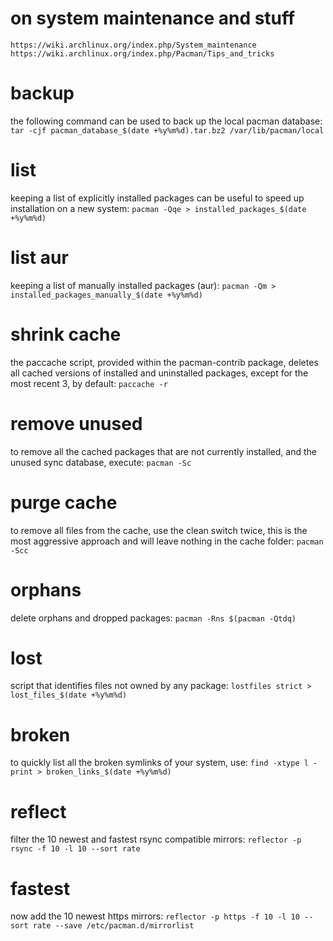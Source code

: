 # on system maintenance and stuff
`https://wiki.archlinux.org/index.php/System_maintenance`
`https://wiki.archlinux.org/index.php/Pacman/Tips_and_tricks`

# backup
the following command can be used to back up the local pacman database:
`tar -cjf pacman_database_$(date +%y%m%d).tar.bz2 /var/lib/pacman/local`

# list
keeping a list of explicitly installed packages can be useful to speed
up installation on a new system:
`pacman -Qqe > installed_packages_$(date +%y%m%d)`

# list aur
keeping a list of manually installed packages (aur):
`pacman -Qm > installed_packages_manually_$(date +%y%m%d)`

# shrink cache
the paccache script, provided within the pacman-contrib package,
deletes all cached versions of installed and uninstalled packages,
except for the most recent 3, by default:
`paccache -r`

# remove unused
to remove all the cached packages that are not currently installed,
and the unused sync database, execute:
`pacman -Sc`

# purge cache
to remove all files from the cache, use the clean switch twice, this
is the most aggressive approach and will leave nothing in the cache
folder:
`pacman -Scc`

# orphans
delete orphans and dropped packages:
`pacman -Rns $(pacman -Qtdq)`

# lost
script that identifies files not owned by any package:
`lostfiles strict > lost_files_$(date +%y%m%d)`

# broken
to quickly list all the broken symlinks of your system, use:
`find -xtype l -print > broken_links_$(date +%y%m%d)`

# reflect
filter the 10 newest and fastest rsync compatible mirrors:
`reflector -p rsync -f 10 -l 10 --sort rate`

# fastest
now add the 10 newest https mirrors:
`reflector -p https -f 10 -l 10 --sort rate --save /etc/pacman.d/mirrorlist`
